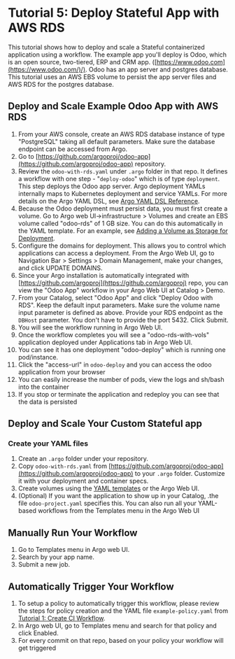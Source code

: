 # Tutorial 5: Deploy Stateful App with AWS RDS

This tutorial shows how to deploy and scale a Stateful containerized application using a workflow. The example app you'll deploy is Odoo, which is an open source, two-tiered, ERP and CRM app. ([https://www.odoo.com](https://www.odoo.com/)/). Odoo has an app server and postgres database. This tutorial uses an AWS EBS volume to persist the app server files and AWS RDS for the postgres database.

## Deploy and Scale Example Odoo App with AWS RDS

1.  From your AWS console, create an AWS RDS database instance of type "PostgreSQL" taking all default parameters. Make sure the database endpoint can be accessed from Argo.
2.  Go to [https://github.com/argoproj/odoo-app](https://github.com/argoproj/odoo-app) repository.
3.  Review the `odoo-with-rds.yaml` under `.argo` folder in that repo. It defines a workflow with one step - "`deploy-odoo`" which is of type `deployment`. This step deploys the Odoo app server. Argo deployment YAMLs internally maps to Kubernetes deployment and service YAMLs. For more details on the Argo YAML DSL, see [Argo YAML DSL Reference](./../yaml/dsl_reference_intro.md).
4.  Because the Odoo deployment must persist data, you must first create a volume. Go to Argo web UI->infrastructure > Volumes and create an EBS volume called "odoo-rds" of 1 GB size. You can do this automatically in the YAML template. For an example, see [Adding a Volume as Storage for Deployment](./../yaml/ex_add_volume_deployment.md).
5.  Configure the domains for deployment. This allows you to control which applications can access a deployment. From the Argo Web UI, go to Navigation Bar > Settings > Domain Management, make your changes, and click UPDATE DOMAINS.
6.  Since your Argo installation is automatically integrated with [https://github.com/argoproj](https://github.com/argoproj) repo, you can view the "Odoo App" workflow in your Argo Web UI at Catalog > Demo.
7.  From your Catalog, select "Odoo App" and click "Deploy Odoo with RDS". Keep the default input parameters. Make sure the volume name input parameter is defined as above. Provide your RDS endpoint as the `DBHost` parameter. You don't have to provide the port 5432\. Click Submit.
8.  You will see the workflow running in Argo Web UI.
9.  Once the workflow completes you will see a "odoo-rds-with-vols" application deployed under Applications tab in Argo Web UI.
10.  You can see it has one deployment "odoo-deploy" which is running one pod/instance.
11.  Click the "access-url" in `odoo-deploy` and you can access the odoo application from your browser
12.  You can easily increase the number of pods, view the logs and sh/bash into the container
13.  If you stop or terminate the application and redeploy you can see that the data is persisted

## Deploy and Scale Your Custom Stateful app

### Create your YAML files

1.  Create an `.argo` folder under your repository.
2.  Copy `odoo-with-rds.yaml` from [https://github.com/argoproj/odoo-app](https://github.com/argoproj/odoo-app) to your `.argo` folder. Customize it with your deployment and container specs.
3.  Create volumes using the [YAML templates](./../ex_add_volume_deployment.md) or the Argo Web UI.
4.  (Optional) If you want the application to show up in your Catalog, .the file `odoo-project.yaml` specifies this. You can also run all your YAML-based workflows from the Templates menu in the Argo Web UI

## Manually Run Your Workflow

1.  Go to Templates menu in Argo web UI.
2.  Search by your app name.
3.  Submit a new job.

## Automatically Trigger Your Workflow

1.  To setup a policy to automatically trigger this workflow, please review the steps for policy creation and the YAML file `example-policy.yaml` from [Tutorial 1: Create CI Workflow](./../argo_tutorial_1_create_ci_workflow.md).
2.  In Argo web UI, go to Templates menu and search for that policy and click Enabled.
3.  For every commit on that repo, based on your policy your workflow will get triggered
